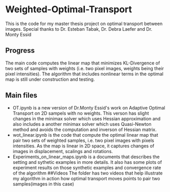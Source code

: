 # Weighted-Optimal-Transport
This is the code for my master thesis project on optimal transport between images. Special thanks to Dr. Esteban Tabak, Dr. Debra Laefer and Dr. Monty Essid
## Progress 
The main code computes the linear map that minimizes KL-Divergence of two sets of samples with weights (i.e. two pixel images, weights being their pixel intensities). The algorithm that includes nonlinear terms in the optimal map is still under construction and testing.
## Main files
* OT.ipynb is a new version of Dr.Monty Essid's work on Adaptive Optimal Transport on 2D sampels with no weights. This verson has slight changes in the minimax solver which uses Hessian approximation and also includes a another minimax solver which uses Quasi-Newton method and avoids the computation and inverson of Hessian matrix.
* wot_linear.ipynb is the code that compute the optimal linear map that pair two sets of weighted samples, i.e. two pixel images with pixels intensities. As the map is linear in 2D space, it captures changes of images in displacement, scalings and rotations.
* Experiments_on_linear_maps.ipynb is a documents that describes the setting and sythetic examples in more details. It also has some plots of experiment results on those synthetic examples and convergence rate of the algorithm
##Videos
The folder has two videos that help illustrate my algorithm in action how optimal transport moves points to pair two samples(images in this case)
